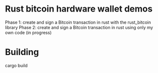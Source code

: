 # Rust bitcoin hardware wallet demos

Phase 1: create and sign a Bitcoin transaction in rust with the rust_bitcoin library
Phase 2: create and sign a Bitcoin transaction in rust using only my own code (in progress)


# Building
cargo build
